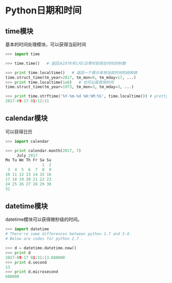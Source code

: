 # Python日期和时间

## time模块

基本的时间处理模块，可以获得当前时间

```python
>>> import time

>>> time.time()   # 返回从1970年1月1日零时到现在时刻的秒数

>>> print time.localtime()   # 返回一个表示本地当前时间的结构体
time.struct_time(tm_year=2017, tm_mon=9, tm_mday=17, ...)
>>> print time.localtime(1e8)   # 也可以是其他时间
time.struct_time(tm_year=1973, tm_mon=3, tm_mday=3, ...)

>>> print time.strftime('%Y-%m-%d %H:%M:%S', time.localtime()) # pretty printing
2017-09-17 01:12:11
```

## calendar模块

可以获得日历

```python
>>> import calendar

>>> print calendar.month(2017, 7)
     July 2017
Mo Tu We Th Fr Sa Su
                1  2
 3  4  5  6  7  8  9
10 11 12 13 14 15 16
17 18 19 20 21 22 23
24 25 26 27 28 29 30
31

```

## datetime模块

datetime模块可以获得微秒级的时间。

```python
>>> import datetime
# There're some differences between python 2.7 and 3.4.
# Below are codes for python 2.7 .

>>> d = datetime.datetime.now()
>>> print d
2017-09-17 01:31:13.688000
>>> print d.second
13
>>> print d.microsecond
688000
```


<br/><br/>
